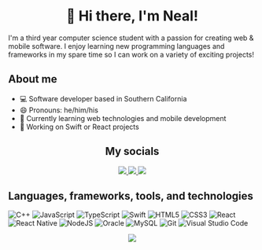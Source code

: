 <h1 align="center">👋 Hi there, I'm Neal!</h1>
I'm a third year computer science student with a passion for creating web & mobile software. I enjoy learning new programming languages and frameworks in my spare time so I can work on a variety of exciting projects!
<h2>About me</h2>

- 💻 Software developer based in Southern California
- 😄 Pronouns: he/him/his
- 🌱 Currently learning web technologies and mobile development
- 🔭 Working on Swift or React projects

<h2 align="center">My socials</h2>
<p align="center">
<a href="https://www.instagram.com/neal.arc01/" target="blank">
    <img src="https://img.shields.io/badge/Instagram-%23E4405F.svg?style=for-the-badge&logo=Instagram&logoColor=white">
</a>
<a href="https://open.spotify.com/user/grlsvuvenq05rshcm29s2ch1m">
    <img src="https://img.shields.io/badge/Spotify-1ED760?style=for-the-badge&logo=spotify&logoColor=white">
</a>
<a href="https://discord.com">
    <img src="https://img.shields.io/badge/defnotneal%231111-%237289DA.svg?style=for-the-badge&logo=discord&logoColor=white">
</a>
</p>

## Languages, frameworks, tools, and technologies
![C++](https://img.shields.io/badge/c++-%2300599C.svg?style=for-the-badge&logo=c%2B%2B&logoColor=white)
![JavaScript](https://img.shields.io/badge/javascript-%23323330.svg?style=for-the-badge&logo=javascript&logoColor=%23F7DF1E)
![TypeScript](https://img.shields.io/badge/typescript-%23007ACC.svg?style=for-the-badge&logo=typescript&logoColor=white)
![Swift](https://img.shields.io/badge/swift-F54A2A?style=for-the-badge&logo=swift&logoColor=white)
![HTML5](https://img.shields.io/badge/html5-%23E34F26.svg?style=for-the-badge&logo=html5&logoColor=white)
![CSS3](https://img.shields.io/badge/css3-%231572B6.svg?style=for-the-badge&logo=css3&logoColor=white)
![React](https://img.shields.io/badge/react-%2320232a.svg?style=for-the-badge&logo=react&logoColor=%2361DAFB)
![React Native](https://img.shields.io/badge/react_native-%2320232a.svg?style=for-the-badge&logo=react&logoColor=%2361DAFB)
![NodeJS](https://img.shields.io/badge/node.js-6DA55F?style=for-the-badge&logo=node.js&logoColor=white)
![Oracle](https://img.shields.io/badge/Oracle-F80000?style=for-the-badge&logo=oracle&logoColor=white)
![MySQL](https://img.shields.io/badge/mysql-%2300f.svg?style=for-the-badge&logo=mysql&logoColor=white)
![Git](https://img.shields.io/badge/git-%23F05033.svg?style=for-the-badge&logo=git&logoColor=white)
![Visual Studio Code](https://img.shields.io/badge/Visual%20Studio%20Code-0078d7.svg?style=for-the-badge&logo=visual-studio-code&logoColor=white)

<p align="center">
    <img src="https://github-readme-stats.vercel.app/api/top-langs/?username=nealarch01&langs_count=6&theme=aura&exclude_repo=DSA_CS311,CS421&hide=Objective-C,Java&layout=compact">
</p>
